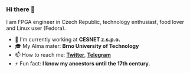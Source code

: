 ### Hi there 👋

I am FPGA engineer in Czech Republic, technology enthusiast, food lover and Linux user (Fedora).

- 🏢 I'm currently working at **CESNET z.s.p.o.**
- 🎓 My Alma mater: **Brno University of Technology**
- 📫 How to reach me: [**Twitter**](https://twitter.com/xcabal05), [**Telegram**](https://t.me/jakubcabal)
- ⚡ Fun fact: **I know my ancestors until the 17th century.**

<!--
**jakubcabal/jakubcabal** is a ✨ _special_ ✨ repository because its `README.md` (this file) appears on your GitHub profile.

Here are some ideas to get you started:

- 🔭 I’m currently working on ...
- 🌱 I’m currently learning ...
- 👯 I’m looking to collaborate on ...
- 🤔 I’m looking for help with ...
- 💬 Ask me about ...

- 😄 Pronouns: ...
- ⚡ Fun fact: ...
-->
